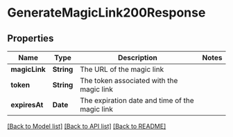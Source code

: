 # GenerateMagicLink200Response

## Properties
Name | Type | Description | Notes
------------ | ------------- | ------------- | -------------
**magicLink** | **String** | The URL of the magic link | 
**token** | **String** | The token associated with the magic link | 
**expiresAt** | **Date** | The expiration date and time of the magic link | 

[[Back to Model list]](../README.md#documentation-for-models) [[Back to API list]](../README.md#documentation-for-api-endpoints) [[Back to README]](../README.md)


